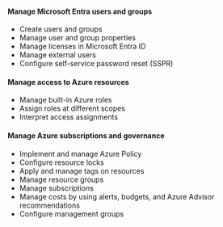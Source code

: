 #### Manage Microsoft Entra users and groups
- Create users and groups
- Manage user and group properties
- Manage licenses in Microsoft Entra ID
- Manage external users
- Configure self-service password reset (SSPR)
#### Manage access to Azure resources
- Manage built-in Azure roles  
- Assign roles at different scopes
- Interpret access assignments
#### Manage Azure subscriptions and governance
- Implement and manage Azure Policy
- Configure resource locks
- Apply and manage tags on resources
- Manage resource groups
- Manage subscriptions
- Manage costs by using alerts, budgets, and Azure Advisor recommendations
- Configure management groups